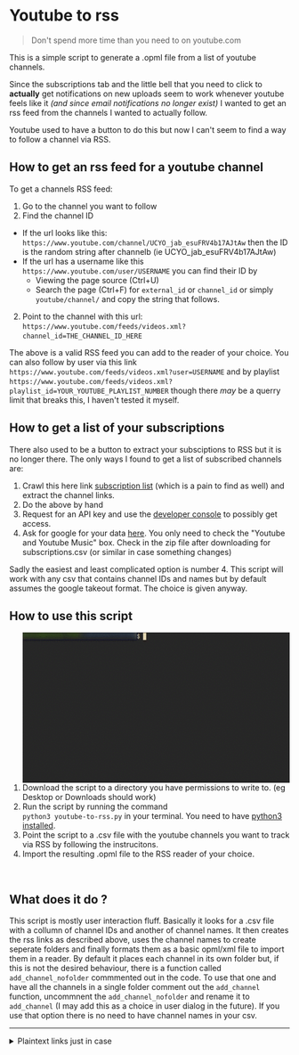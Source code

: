 # Youtube to rss
> Don't spend more time than you need to on youtube.com

This is a simple script to generate a .opml file from a list of youtube channels.

Since the subscriptions tab and the little bell that you need to click to **actually** get notifications on new uploads seem to work whenever youtube feels like it *(and since email notifications no longer exist)* I wanted to get an rss feed from the channels I wanted to actually follow. 

Youtube used to have a button to do this but now I can't seem to find a way to follow a channel via RSS. 

## How to get an rss feed for a youtube channel
To get a channels RSS feed:

1. Go to the channel you want to follow
2. Find the channel ID
  - If the url looks like this: `https://www.youtube.com/channel/UCYO_jab_esuFRV4b17AJtAw` then the ID is the random string after channelb (ie UCYO_jab_esuFRV4b17AJtAw)
  - If the url has a username like this `https://www.youtube.com/user/USERNAME` you can find their ID by
      * Viewing the page source (Ctrl+U)
      * Search the page (Ctrl+F) for `external_id` or `channel_id` or simply `youtube/channel/` and copy the string that follows.
2. Point to the channel with this url: <br> `https://www.youtube.com/feeds/videos.xml?channel_id=THE_CHANNEL_ID_HERE`

The above is a valid RSS feed you can add to the reader of your choice. You can also follow by user via this link <br> `https://www.youtube.com/feeds/videos.xml?user=USERNAME` and by playlist <br> `https://www.youtube.com/feeds/videos.xml?playlist_id=YOUR_YOUTUBE_PLAYLIST_NUMBER` though there *may* be a querry limit that breaks this, I haven't tested it myself.

## How to get a list of your subscriptions
There also used to be a button to extract your subsciptions to RSS but it is no longer there. The only ways I found to get a list of subscribed channels are: 

1. Crawl this here link [subscription list](https://www.youtube.com/feed/channels) (which is a pain to find as well) and extract the channel links.
2. Do the above by hand
3. Request for an API key and use the [developer console](https://console.developers.google.com/) to possibly get access.
4. Ask for google for your data [here](https://takeout.google.com/). You only need to check the "Youtube and Youtube Music" box. Check in the zip file after downloading for  subscriptions.csv (or similar in case something changes)

Sadly the easiest and least complicated option is number 4. This script will work with any csv that contains channel IDs and names but by default assumes the google takeout format. The choice is given anyway.


## How to use this script
<img align="right" src="./scriptuse.gif" title="Best case scenario">
<p align="left">
  
1. Download the script to a directory you have permissions to write to. (eg Desktop or Downloads should work)
2. Run the script by running the command <br> `python3 youtube-to-rss.py` in your terminal. You need to have [python3 installed](https://realpython.com/installing-python/).
3. Point the script to a .csv file with the youtube channels you want to track via RSS by following the instrucitons.
4. Import the resulting .opml file to the RSS reader of your choice.
  
</p>

<br>

## What does it do ?
This script is mostly user interaction fluff. Basically it looks for a .csv file with a collumn of channel IDs and another of channel names. It then creates the rss links as described above, uses the channel names to create seperate folders and finally formats them as a basic opml/xml file to import them in a reader. By default it places each channel in its own folder but, if this is not the desired behaviour, there is a function called `add_channel_nofolder` commmented out in the code. To use that one and have all the channels in a single folder comment out the `add_channel` function, uncommnent the `add_channel_nofolder` and rename it to `add_channel` (I may add this as a choice in user dialog in the future). If you use that option there is no need to have channel names in your csv.
____

<details>
           <summary>Plaintext links just in case</summary>
           <p>
subscription list         - https://www.youtube.com/feed/channels

google takeout            - https://takeout.google.com/

google developer console  - https://console.developers.google.com/

python installation guide - https://realpython.com/installing-python/
             </p>
         </details>
